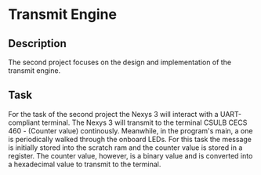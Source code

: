# Transmit Engine
## Description
The second project focuses on the design and implementation of the transmit engine.

## Task
For the task of the second project the Nexys 3 will interact with a UART-compliant terminal. The Nexys 3 will transmit to the terminal CSULB CECS 460 - (Counter value)<cr><lf> continously. Meanwhile, in the program's main, a one is periodically walked through the onboard LEDs. For this task the message is initially stored into the scratch ram and the counter value is stored in a register. The counter value, however, is a binary value and is converted into a hexadecimal value to transmit to the terminal.
